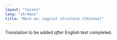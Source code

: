 ```yaml
---
layout: "lesson"
lang: "zh-Hans"
title: "More on: Logical structure (Chinese)"
---
```

Translation to be added _after_ English text completed.
